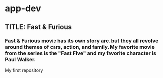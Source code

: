 # app-dev
## **TITLE: Fast & Furious**
### Fast & Furious movie has its own story arc, but they all revolve around themes of cars, action, and family. My favorite movie from the series is the "Fast Five" and my favorite character is Paul Walker.
My first repository
